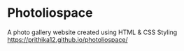 # Photoliospace

A photo gallery website created using HTML & CSS Styling 
https://prithika12.github.io/photoliospace/ 

